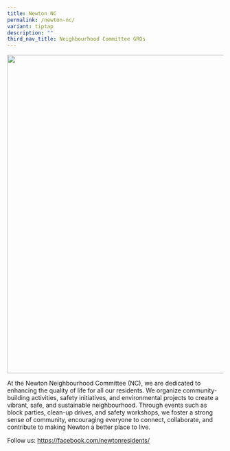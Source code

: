 ```yaml
---
title: Newton NC
permalink: /newton-nc/
variant: tiptap
description: ""
third_nav_title: Neighbourhood Committee GROs
---
```

<div class="isomer-image-wrapper">
<img style="width: 740px; color: rgb(0, 0, 0); font-family: system-ui, -apple-system, &quot;system-ui&quot;, &quot;Segoe UI&quot;, Roboto, Oxygen, Ubuntu, Cantarell, &quot;Open Sans&quot;, &quot;Helvetica Neue&quot;, sans-serif; font-size: medium; font-style: normal; font-variant-ligatures: normal; font-variant-caps: normal; font-weight: 400; letter-spacing: normal; orphans: 2; text-align: start; text-indent: 0px; text-transform: none; widows: 2; word-spacing: 0px; -webkit-text-stroke-width: 0px; white-space: normal; text-decoration-thickness: initial; text-decoration-style: initial; text-decoration-color: initial;" height="auto" width="100%" src="https://moca.sgp1.cdn.digitaloceanspaces.com/Our%20Communities/64f70c0766a841db2709cbfd_25%2520%2526%252026%2520July%25202022(12).webp">
</div>
<p>At the Newton Neighbourhood Committee (NC), we are dedicated to enhancing
the quality of life for all our residents. We organize community-building
activities, safety initiatives, and environmental projects to create a
vibrant, safe, and sustainable neighbourhood. Through events such as block
parties, clean-up drives, and safety workshops, we foster a strong sense
of community, encouraging everyone to connect, collaborate, and contribute
to making Newton a better place to live.</p>
<p>Follow us: <a href="https://facebook.com/newtonresidents/" rel="noopener noreferrer nofollow" target="_blank">https://facebook.com/newtonresidents/</a>
</p>